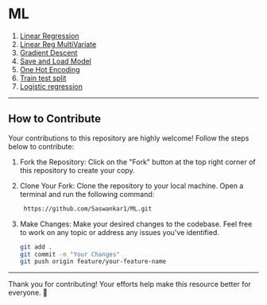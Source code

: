 # ML

1. [Linear Regression](1_linear_regression.ipynb)
2. [Linear Reg MultiVariate](2_linear_regression_multivariate.ipynb)
3. [Gradient Descent](gradient_descent.ipynb)
4. [Save and Load Model](4_save_and_load_model_using_pickle.ipynb)
5. [One Hot Encoding](one_hot_encoding.ipynb)
6. [Train test split](train_test_split.ipynb)
7. [Logistic regression](7_logistic_regression.ipynb)

----------------------------------------------------------------------------------------------

## How to Contribute

Your contributions to this repository are highly welcome! Follow the steps below to contribute:

1. Fork the Repository:
   Click on the "Fork" button at the top right corner of this repository to create your copy.

2. Clone Your Fork:
   Clone the repository to your local machine. Open a terminal and run the following command:
   ```bash
    https://github.com/Saswankar1/ML.git
   ```
3. Make Changes:
   Make your desired changes to the codebase. Feel free to work on any topic or address any issues you've identified.
   ```bash
   git add .
   git commit -m "Your Changes"
   git push origin feature/your-feature-name
   ```
----------------------------------------------------------------------------------------------


Thank you for contributing! Your efforts help make this resource better for everyone. 🚀
